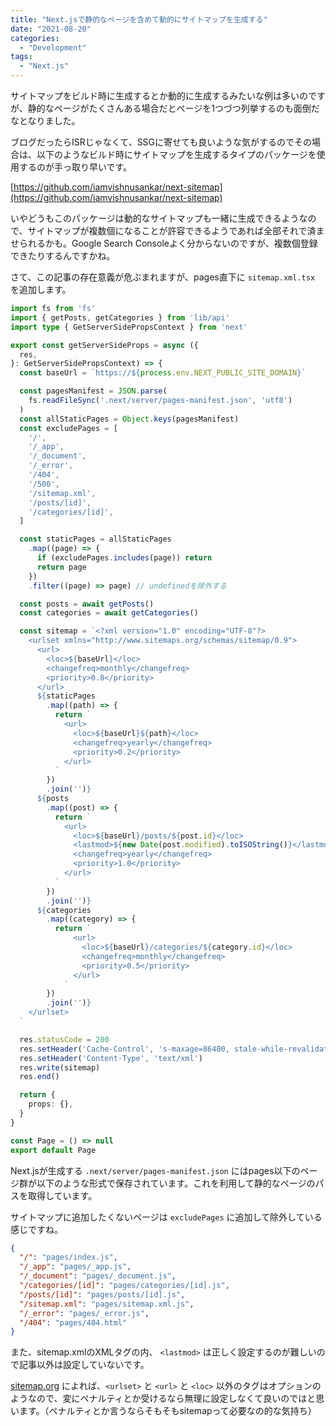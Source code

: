 ```yaml
---
title: "Next.jsで静的なページを含めて動的にサイトマップを生成する"
date: "2021-08-20"
categories: 
  - "Development"
tags: 
  - "Next.js"
---
```


サイトマップをビルド時に生成するとか動的に生成するみたいな例は多いのですが、静的なページがたくさんある場合だとページを1つづつ列挙するのも面倒だなとなりました。

ブログだったらISRじゃなくて、SSGに寄せても良いような気がするのでその場合は、以下のようなビルド時にサイトマップを生成するタイプのパッケージを使用するのが手っ取り早いです。

[https://github.com/iamvishnusankar/next-sitemap](https://github.com/iamvishnusankar/next-sitemap)

いやどうもこのパッケージは動的なサイトマップも一緒に生成できるようなので、サイトマップが複数個になることが許容できるようであれば全部それで済ませられるかも。Google Search Consoleよく分からないのですが、複数個登録できたりするんですかね。

さて、この記事の存在意義が危ぶまれますが、pages直下に `sitemap.xml.tsx` を追加します。

```typescript
import fs from 'fs'
import { getPosts, getCategories } from 'lib/api'
import type { GetServerSidePropsContext } from 'next'

export const getServerSideProps = async ({
  res,
}: GetServerSidePropsContext) => {
  const baseUrl = `https://${process.env.NEXT_PUBLIC_SITE_DOMAIN}`

  const pagesManifest = JSON.parse(
    fs.readFileSync('.next/server/pages-manifest.json', 'utf8')
  )
  const allStaticPages = Object.keys(pagesManifest)
  const excludePages = [
    '/',
    '/_app',
    '/_document',
    '/_error',
    '/404',
    '/500',
    '/sitemap.xml',
    '/posts/[id]',
    '/categories/[id]',
  ]

  const staticPages = allStaticPages
    .map((page) => {
      if (excludePages.includes(page)) return
      return page
    })
    .filter((page) => page) // undefinedを除外する

  const posts = await getPosts()
  const categories = await getCategories()

  const sitemap = `<?xml version="1.0" encoding="UTF-8"?>
    <urlset xmlns="http://www.sitemaps.org/schemas/sitemap/0.9">
      <url>
        <loc>${baseUrl}</loc>
        <changefreq>monthly</changefreq>
        <priority>0.8</priority>
      </url>
      ${staticPages
        .map((path) => {
          return `
            <url>
              <loc>${baseUrl}${path}</loc>
              <changefreq>yearly</changefreq>
              <priority>0.2</priority>
            </url>
          `
        })
        .join('')}
      ${posts
        .map((post) => {
          return `
            <url>
              <loc>${baseUrl}/posts/${post.id}</loc>
              <lastmod>${new Date(post.modified).toISOString()}</lastmod>
              <changefreq>yearly</changefreq>
              <priority>1.0</priority>
            </url>
          `
        })
        .join('')}
      ${categories
        .map((category) => {
          return `
              <url>
                <loc>${baseUrl}/categories/${category.id}</loc>
                <changefreq>monthly</changefreq>
                <priority>0.5</priority>
              </url>
            `
        })
        .join('')}
    </urlset>
  `

  res.statusCode = 200
  res.setHeader('Cache-Control', 's-maxage=86400, stale-while-revalidate')
  res.setHeader('Content-Type', 'text/xml')
  res.write(sitemap)
  res.end()

  return {
    props: {},
  }
}

const Page = () => null
export default Page
```

Next.jsが生成する `.next/server/pages-manifest.json` にはpages以下のページ群が以下のような形式で保存されています。これを利用して静的なページのパスを取得しています。

サイトマップに追加したくないページは `excludePages` に追加して除外している感じですね。

```json
{
  "/": "pages/index.js",
  "/_app": "pages/_app.js",
  "/_document": "pages/_document.js",
  "/categories/[id]": "pages/categories/[id].js",
  "/posts/[id]": "pages/posts/[id].js",
  "/sitemap.xml": "pages/sitemap.xml.js",
  "/_error": "pages/_error.js",
  "/404": "pages/404.html"
}
```

また、sitemap.xmlのXMLタグの内、 `<lastmod>` は正しく設定するのが難しいので記事以外は設定していないです。

[sitemap.org](https://www.sitemaps.org/ja/protocol.html) によれば、`<urlset>` と `<url>` と `<loc>` 以外のタグはオプションのようなので、変にペナルティとか受けるなら無理に設定しなくて良いのではと思います。（ペナルティとか言うならそもそもsitemapって必要なの的な気持ち）
